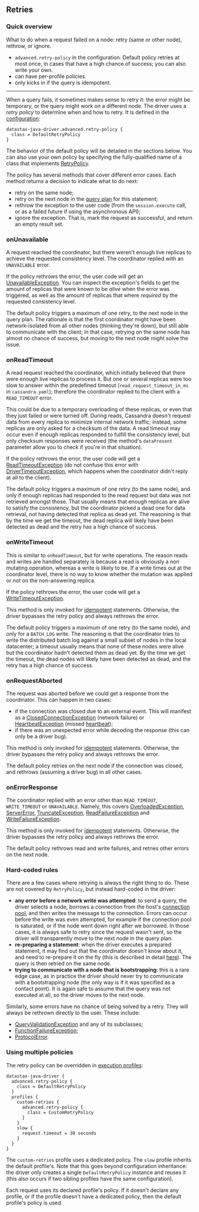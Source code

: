 ## Retries

### Quick overview

What to do when a request failed on a node: retry (same or other node), rethrow, or ignore.

* `advanced.retry-policy` in the configuration. Default policy retries at most once, in cases that
  have a high chance of success; you can also write your own.
* can have per-profile policies. 
* only kicks in if the query is idempotent.

-----

When a query fails, it sometimes makes sense to retry it: the error might be temporary, or the query
might work on a different node. The driver uses a *retry policy* to determine when and how to retry.
It is defined in the [configuration](../configuration/):
                     
```
datastax-java-driver.advanced.retry-policy {
  class = DefaultRetryPolicy
}
```

The behavior of the default policy will be detailed in the sections below. You can also use your
own policy by specifying the fully-qualified name of a class that implements [RetryPolicy].

The policy has several methods that cover different error cases. Each method returns a decision to
indicate what to do next:

* retry on the same node;
* retry on the next node in the [query plan](../load_balancing/) for this statement;
* rethrow the exception to the user code (from the `session.execute` call, or as a failed future if
  using the asynchronous API);
* ignore the exception. That is, mark the request as successful, and return an empty result set.

### onUnavailable

A request reached the coordinator, but there weren't enough live replicas to achieve the requested
consistency level. The coordinator replied with an `UNAVAILABLE` error.

If the policy rethrows the error, the user code will get an [UnavailableException]. You can inspect
the exception's fields to get the amount of replicas that were known to be *alive* when the error
was triggered, as well as the amount of replicas that where *required* by the requested consistency
level.

The default policy triggers a maximum of one retry, to the next node in the query plan. The
rationale is that the first coordinator might have been network-isolated from all other nodes
(thinking they're down), but still able to communicate with the client; in that case, retrying on
the same node has almost no chance of success, but moving to the next node might solve the issue.

### onReadTimeout

A read request reached the coordinator, which initially believed that there were enough live
replicas to process it. But one or several replicas were too slow to answer within the predefined
timeout (`read_request_timeout_in_ms` in `cassandra.yaml`); therefore the coordinator replied to the
client with a `READ_TIMEOUT` error.

This could be due to a temporary overloading of these replicas, or even that they just failed or
were turned off. During reads, Cassandra doesn't request data from every replica to minimize
internal network traffic; instead, some replicas are only asked for a checksum of the data. A read
timeout may occur even if enough replicas responded to fulfill the consistency level, but only
checksum responses were received (the method's `dataPresent` parameter allow you to check if you're
in that situation).

If the policy rethrows the error, the user code will get a [ReadTimeoutException] \(do not confuse
this error with [DriverTimeoutException], which happens when the coordinator didn't reply at all to
the client).

The default policy triggers a maximum of one retry (to the same node), and only if enough replicas
had responded to the read request but data was not retrieved amongst those. That usually means that
enough replicas are alive to satisfy the consistency, but the coordinator picked a dead one for data
retrieval, not having detected that replica as dead yet. The reasoning is that by the time we get
the timeout, the dead replica will likely have been detected as dead and the retry has a high chance
of success.

### onWriteTimeout

This is similar to `onReadTimeout`, but for write operations. The reason reads and writes are
handled separately is because a read is obviously a non mutating operation, whereas a write is
likely to be. If a write times out at the coordinator level, there is no way to know whether the
mutation was applied or not on the non-answering replica.

If the policy rethrows the error, the user code will get a [WriteTimeoutException].

This method is only invoked for [idempotent](../idempotence/) statements. Otherwise, the driver
bypasses the retry policy and always rethrows the error.

The default policy triggers a maximum of one retry (to the same node), and only for a `BATCH_LOG`
write. The reasoning is that the coordinator tries to write the distributed batch log against a
small subset of nodes in the local datacenter; a timeout usually means that none of these nodes were
alive but the coordinator hadn't detected them as dead yet. By the time we get the timeout, the dead
nodes will likely have been detected as dead, and the retry has a high chance of success.

### onRequestAborted

The request was aborted before we could get a response from the coordinator. This can happen in two
cases:

* if the connection was closed due to an external event. This will manifest as a
  [ClosedConnectionException] \(network failure) or [HeartbeatException] \(missed
  [heartbeat](../pooling/#heartbeat));
* if there was an unexpected error while decoding the response (this can only be a driver bug).

This method is only invoked for [idempotent](../idempotence/) statements. Otherwise, the driver
bypasses the retry policy and always rethrows the error.

The default policy retries on the next node if the connection was closed, and rethrows (assuming a
driver bug) in all other cases.

### onErrorResponse

The coordinator replied with an error other than `READ_TIMEOUT`, `WRITE_TIMEOUT` or `UNAVAILABLE`.
Namely, this covers [OverloadedException], [ServerError], [TruncateException],
[ReadFailureException] and [WriteFailureException].

This method is only invoked for [idempotent](../idempotence/) statements. Otherwise, the driver
bypasses the retry policy and always rethrows the error.

The default policy rethrows read and write failures, and retries other errors on the next node.

### Hard-coded rules

There are a few cases where retrying is always the right thing to do. These are not covered by
`RetryPolicy`, but instead hard-coded in the driver:

* **any error before a network write was attempted**: to send a query, the driver selects a node,
  borrows a connection from the host's [connection pool](../pooling/), and then writes the message
  to the connection. Errors can occur before the write was even attempted, for example if the
  connection pool is saturated, or if the node went down right after we borrowed. In those cases, it
  is always safe to retry since the request wasn't sent, so the driver will transparently move to
  the next node in the query plan.
* **re-preparing a statement**: when the driver executes a prepared statement, it may find out that
  the coordinator doesn't know about it, and need to re-prepare it on the fly (this is described in
  detail [here](../statements/prepared/)). The query is then retried on the same node.
* **trying to communicate with a node that is bootstrapping**: this is a rare edge case, as in
  practice the driver should never try to communicate with a bootstrapping node (the only way is if
  it was specified as a contact point). It is again safe to assume that the query was not executed
  at all, so the driver moves to the next node.

Similarly, some errors have no chance of being solved by a retry. They will always be rethrown
directly to the user. These include:

* [QueryValidationException] and any of its subclasses;
* [FunctionFailureException];
* [ProtocolError].

### Using multiple policies

The retry policy can be overridden in [execution profiles](../configuration/#profiles):

```
datastax-java-driver {
  advanced.retry-policy {
    class = DefaultRetryPolicy
  }
  profiles {
    custom-retries {
      advanced.retry-policy {
        class = CustomRetryPolicy
      }
    }
    slow {
      request.timeout = 30 seconds
    }
  }
}
```

The `custom-retries` profile uses a dedicated policy. The `slow` profile inherits the default
profile's. Note that this goes beyond configuration inheritance: the driver only creates a single
`DefaultRetryPolicy` instance and reuses it (this also occurs if two sibling profiles have the same
configuration).

Each request uses its declared profile's policy. If it doesn't declare any profile, or if the
profile doesn't have a dedicated policy, then the default profile's policy is used.

[AllNodesFailedException]:   https://docs.datastax.com/en/drivers/java/4.8/com/datastax/oss/driver/api/core/AllNodesFailedException.html
[ClosedConnectionException]: https://docs.datastax.com/en/drivers/java/4.8/com/datastax/oss/driver/api/core/connection/ClosedConnectionException.html
[DriverTimeoutException]:    https://docs.datastax.com/en/drivers/java/4.8/com/datastax/oss/driver/api/core/DriverTimeoutException.html
[FunctionFailureException]:  https://docs.datastax.com/en/drivers/java/4.8/com/datastax/oss/driver/api/core/servererrors/FunctionFailureException.html
[HeartbeatException]:        https://docs.datastax.com/en/drivers/java/4.8/com/datastax/oss/driver/api/core/connection/HeartbeatException.html
[ProtocolError]:             https://docs.datastax.com/en/drivers/java/4.8/com/datastax/oss/driver/api/core/servererrors/ProtocolError.html
[OverloadedException]:       https://docs.datastax.com/en/drivers/java/4.8/com/datastax/oss/driver/api/core/servererrors/OverloadedException.html
[QueryValidationException]:  https://docs.datastax.com/en/drivers/java/4.8/com/datastax/oss/driver/api/core/servererrors/QueryValidationException.html
[ReadFailureException]:      https://docs.datastax.com/en/drivers/java/4.8/com/datastax/oss/driver/api/core/servererrors/ReadFailureException.html
[ReadTimeoutException]:      https://docs.datastax.com/en/drivers/java/4.8/com/datastax/oss/driver/api/core/servererrors/ReadTimeoutException.html
[RetryDecision]:             https://docs.datastax.com/en/drivers/java/4.8/com/datastax/oss/driver/api/core/retry/RetryDecision.html
[RetryPolicy]:               https://docs.datastax.com/en/drivers/java/4.8/com/datastax/oss/driver/api/core/retry/RetryPolicy.html
[ServerError]:               https://docs.datastax.com/en/drivers/java/4.8/com/datastax/oss/driver/api/core/servererrors/ServerError.html
[TruncateException]:         https://docs.datastax.com/en/drivers/java/4.8/com/datastax/oss/driver/api/core/servererrors/TruncateException.html
[UnavailableException]:      https://docs.datastax.com/en/drivers/java/4.8/com/datastax/oss/driver/api/core/servererrors/UnavailableException.html
[WriteFailureException]:     https://docs.datastax.com/en/drivers/java/4.8/com/datastax/oss/driver/api/core/servererrors/WriteFailureException.html
[WriteTimeoutException]:     https://docs.datastax.com/en/drivers/java/4.8/com/datastax/oss/driver/api/core/servererrors/WriteTimeoutException.html
